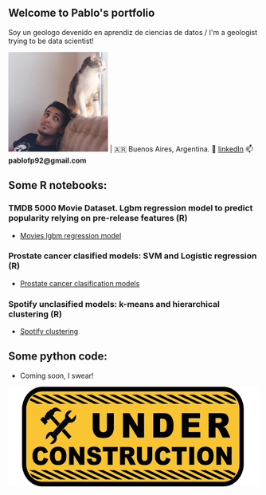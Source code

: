 ## Welcome to Pablo's portfolio

Soy un geologo devenido en aprendiz de ciencias de datos / I'm a geologist trying to be data scientist!  

<img src="https://raw.githubusercontent.com/pablofp92/pablofp92/main/polci.png" width="200" height="200" /> | :argentina: Buenos Aires, Argentina.   :blue_book: [linkedIn](https://www.linkedin.com/in/pablofprz/)   :mailbox: __pablofp92@gmail.com__ 


## Some R notebooks: 

### TMDB 5000 Movie Dataset. Lgbm regression model to predict popularity relying on pre-release features (R)
* [Movies lgbm regression model](movies_lgbm/Movies.html)

### Prostate cancer clasified models: SVM and Logistic regression (R)
* [Prostate cancer clasification models](/prostate/prostate_cancer_models.md)

### Spotify unclasified models: k-means and hierarchical clustering (R) 
* [Spotify clustering](/clustering_spotify/clustering_spotify.html)


## Some python code:

* Coming soon, I swear! 

<img src="https://raw.githubusercontent.com/pablofp92/pablofp92/main/under-construction-2408062_1280-862x307.png" height="200" />
